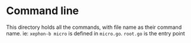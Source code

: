 # Command line

This directory holds all the commands, with file name as their command name.
ie: `xephon-b micro` is defined in `micro.go`. `root.go` is the entry point
